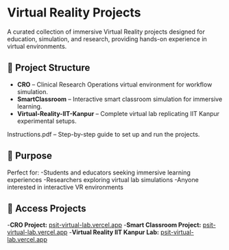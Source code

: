 # Virtual Reality Projects
A curated collection of immersive Virtual Reality projects designed for education, simulation, and research, providing hands-on experience in virtual environments.

## 📂 Project Structure
- **CRO** – Clinical Research Operations virtual environment for workflow simulation.
- **SmartClassroom** – Interactive smart classroom simulation for immersive learning.
- **Virtual-Reality-IIT-Kanpur** – Complete virtual lab replicating IIT Kanpur experimental setups.

Instructions.pdf – Step-by-step guide to set up and run the projects.

## 🎯 Purpose
Perfect for:
-Students and educators seeking immersive learning experiences
-Researchers exploring virtual lab simulations
-Anyone interested in interactive VR environments

## 🔗 Access Projects
 -**CRO Project:** [psit-virtual-lab.vercel.app](https://psit-virtual-lab.vercel.app/)
 -**Smart Classroom Project:** [psit-virtual-lab.vercel.app](https://psit-virtual-lab.vercel.app/)
 -**Virtual Reality IIT Kanpur Lab:** [psit-virtual-lab.vercel.app](https://psit-virtual-lab.vercel.app/)
